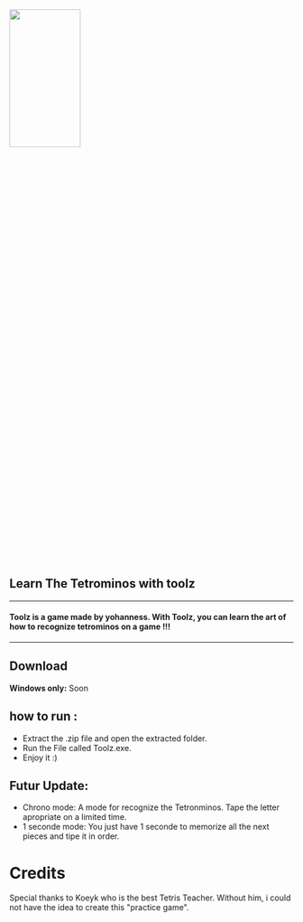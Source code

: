 <img src="https://user-images.githubusercontent.com/118851598/236465422-30da1eb0-d141-4be3-9fcb-37c39de2aa20.png"  width="50%" height="25%">

## Learn The Tetrominos with toolz

-------------------------------------------------

#### Toolz is a game made by yohanness. With Toolz, you can learn the art of how to recognize tetrominos on a game !!! 


-------------------------------------------------
## Download

**Windows only:** Soon

## how to run :

- Extract the .zip file and open the extracted folder.
- Run the File called Toolz.exe.
- Enjoy it :)

## Futur Update:

- Chrono mode: A mode for recognize the Tetronminos. Tape the letter apropriate on a limited time.
- 1 seconde mode: You just have 1 seconde to memorize all the next pieces and tipe it in order.

# Credits
Special thanks to Koeyk who is the best Tetris Teacher. Without him, i could not have the idea to create this "practice game".
